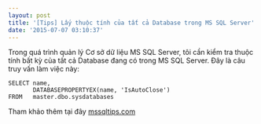 ```yaml
---
layout: post
title: '[Tips] Lấy thuộc tính của tất cả Database trong MS SQL Server'
date: '2015-07-07 03:10:37'
---
```


Trong quá trình quản lý Cơ sở dữ liệu MS SQL Server, tôi cần kiểm tra thuộc tính bất kỳ của tất cả Database đang có trong MS SQL Server. Đây là câu truy vấn làm việc này:

```
SELECT name, 
       DATABASEPROPERTYEX(name, 'IsAutoClose')
FROM   master.dbo.sysdatabases
```

Tham khảo thêm tại đây [mssqltips.com](https://www.mssqltips.com/sqlservertip/1033/retrieving-sql-server-database-properties-with-databasepropertyex/)